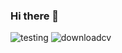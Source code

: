 ### Hi there 👋

<!--
**LColdridge/LColdridge** is a ✨ _special_ ✨ repository because its `README.md` (this file) appears on your GitHub profile.

Here are some ideas to get you started:

- 🔭 I’m currently working on ...
- 🌱 I’m currently learning ...
- 👯 I’m looking to collaborate on ...
- 🤔 I’m looking for help with ...
- 💬 Ask me about ...
- 📫 How to reach me: ...
- 😄 Pronouns: ...
- ⚡ Fun fact: ...
-->

![testing](https://user-images.githubusercontent.com/124378648/230788793-b84c98dc-f7ff-4431-bcaf-3c8566ed6f31.png)
![downloadcv](https://user-images.githubusercontent.com/124378648/230788860-13eb0b21-9f09-4bc6-9cf7-bd6e7d03965d.png)
